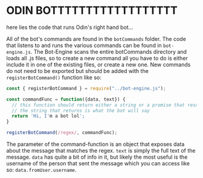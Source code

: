 # ODIN BOTTTTTTTTTTTTTTTTTT

here lies the code that runs Odin's right hand bot... 

All of the bot's commands are found in the `botCommands` folder.  The code that listens to and runs the various commands can be found in `bot-engine.js`.  The Bot-Engine scans the entire botCommands directory and loads all .js files, so to create a new command all you have to do is either include it in one of the existing files, or create a new one.  New commands do not need to be exported but should be added with the `registerBotCommand()` function like so:

```javascript
const { registerBotCommand } = require("../bot-engine.js");

const commandFunc = function({data, text}) {
  // this function should return either a string or a promise that resolves a string.
  // the string that returns is what the bot will say
  return 'Hi, I'm a bot lol';
}

registerBotCommand(/regex/, commandFunc);
```

The parameter of the command-function is an object that exposes data about the message that matches the regex.  `text` is simply the full text of the message. `data` has quite a bit of info in it, but likely the most useful is the username of the person that sent the message which you can access like so: `data.fromUser.username`.

